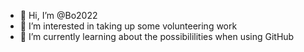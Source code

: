 - 👋 Hi, I’m @Bo2022
- 👀 I’m interested in taking up some volunteering work
- 🌱 I’m currently learning about the possibililities when using GitHub 

<!---
Bo2022/Bo2022 is a ✨ special ✨ repository because its `README.md` (this file) appears on your GitHub profile.
You can click the Preview link to take a look at your changes.
--->
